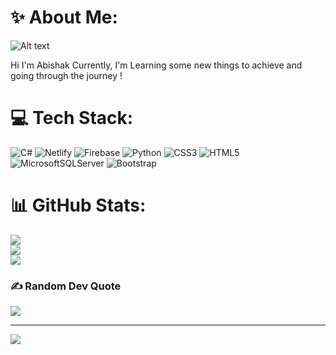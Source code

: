 

# ✨ About Me:

![Alt text](https://i.imgur.com/2miaCSx.gif)


Hi I'm Abishak
Currently, I'm Learning some new things to achieve and going through the journey !

# 💻 Tech Stack:
![C#](https://img.shields.io/badge/c%23-%23239120.svg?style=for-the-badge&logo=csharp&logoColor=white) ![Netlify](https://img.shields.io/badge/netlify-%23000000.svg?style=for-the-badge&logo=netlify&logoColor=#00C7B7) ![Firebase](https://img.shields.io/badge/firebase-%23039BE5.svg?style=for-the-badge&logo=firebase) ![Python](https://img.shields.io/badge/python-3670A0?style=for-the-badge&logo=python&logoColor=ffdd54) ![CSS3](https://img.shields.io/badge/css3-%231572B6.svg?style=for-the-badge&logo=css3&logoColor=white) ![HTML5](https://img.shields.io/badge/html5-%23E34F26.svg?style=for-the-badge&logo=html5&logoColor=white) ![MicrosoftSQLServer](https://img.shields.io/badge/Microsoft%20SQL%20Server-CC2927?style=for-the-badge&logo=microsoft%20sql%20server&logoColor=white) ![Bootstrap](https://img.shields.io/badge/bootstrap-%238511FA.svg?style=for-the-badge&logo=bootstrap&logoColor=white)
# 📊 GitHub Stats:
![](https://github-readme-stats.vercel.app/api?username=brotheroflight&theme=dark&hide_border=false&include_all_commits=false&count_private=true)<br/>
![](https://github-readme-streak-stats.herokuapp.com/?user=brotheroflight&theme=dark&hide_border=false)<br/>
![](https://github-readme-stats.vercel.app/api/top-langs/?username=brotheroflight&theme=dark&hide_border=false&include_all_commits=false&count_private=true&layout=compact)

### ✍️ Random Dev Quote
![](https://quotes-github-readme.vercel.app/api?type=horizontal&theme=dark)

---
[![](https://visitcount.itsvg.in/api?id=brotheroflight&icon=0&color=0)](https://visitcount.itsvg.in)

<!-- Proudly created with GPRM ( https://gprm.itsvg.in ) -->
